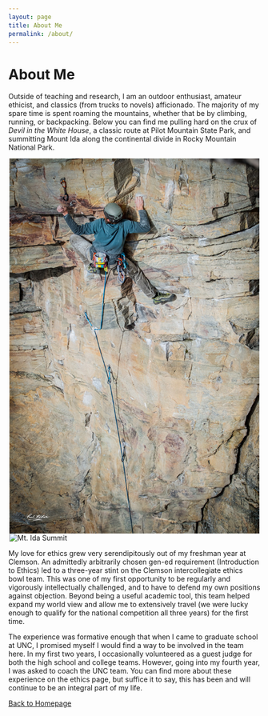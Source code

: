 ```yaml
---
layout: page
title: About Me
permalink: /about/
---
```


# About Me 

Outside of teaching and research, I am an outdoor enthusiast, amateur ethicist, and classics (from trucks to novels) afficionado.  The majority of my spare time is spent roaming the mountains, whether that be by climbing, running, or backpacking.  Below you can find me pulling hard on the crux of *Devil in the White House*, a classic route at Pilot Mountain State Park, and summitting Mount Ida along the continental divide in Rocky Mountain National Park.  

<img src="pictures/climb.jpg" alt="Devil in the White House" style="width: 500px; height: auto; display: block; margin-left: auto; margin-right: auto;">

<img src="pictures/ida.jpg" alt="Mt. Ida Summit" style="width: 500px; height: auto; display: block; margin-left: auto; margin-right: auto;">

My love for ethics grew very serendipitously out of my freshman year at Clemson.  An admittedly arbitrarily chosen gen-ed requirement (Introduction to Ethics) led to a three-year stint on the Clemson intercollegiate ethics bowl team.  This was one of my first opportunity to be regularly and vigorously intellectually challenged, and to have to defend my own positions against objection.  Beyond being a useful academic tool, this team helped expand my world view and allow me to extensively travel (we were lucky enough to qualify for the national competition all three years) for the first time.  

The experience was formative enough that when I came to graduate school at UNC, I promised myself I would find a way to be involved in the team here.  In my first two years, I occasionally volunteered as a guest judge for both the high school and college teams.  However, going into my fourth year, I was asked to coach the UNC team.  You can find more about these experience on the ethics page, but suffice it to say, this has been and will continue to be an integral part of my life.  










[Back to Homepage](index.md)
